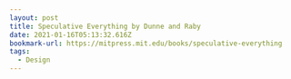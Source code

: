 ```yaml
---
layout: post
title: Speculative Everything by Dunne and Raby
date: 2021-01-16T05:13:32.616Z
bookmark-url: https://mitpress.mit.edu/books/speculative-everything
tags:
  - Design
---
```

